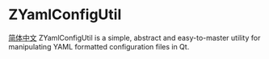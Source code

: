 # ZYamlConfigUtil
[简体中文](docs/zh/index.md)
ZYamlConfigUtil is a simple, abstract and easy-to-master utility for manipulating YAML formatted configuration files in Qt.
